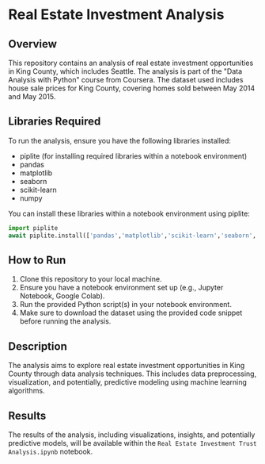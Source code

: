 # Real Estate Investment Analysis

## Overview
This repository contains an analysis of real estate investment opportunities in King County, which includes Seattle. The analysis is part of the "Data Analysis with Python" course from Coursera. The dataset used includes house sale prices for King County, covering homes sold between May 2014 and May 2015.

## Libraries Required
To run the analysis, ensure you have the following libraries installed:
- piplite (for installing required libraries within a notebook environment)
- pandas
- matplotlib
- seaborn
- scikit-learn
- numpy

You can install these libraries within a notebook environment using piplite:
```python
import piplite
await piplite.install(['pandas','matplotlib','scikit-learn','seaborn', 'numpy'])

```

## How to Run

1. Clone this repository to your local machine.
2. Ensure you have a notebook environment set up (e.g., Jupyter Notebook, Google Colab).
3. Run the provided Python script(s) in your notebook environment.
4. Make sure to download the dataset using the provided code snippet before running the analysis.

## Description

The analysis aims to explore real estate investment opportunities in King County through data analysis techniques. This includes data preprocessing, visualization, and potentially, predictive modeling using machine learning algorithms.

## Results

The results of the analysis, including visualizations, insights, and potentially predictive models, will be available within the `Real Estate Investment Trust Analysis.ipynb` notebook.
